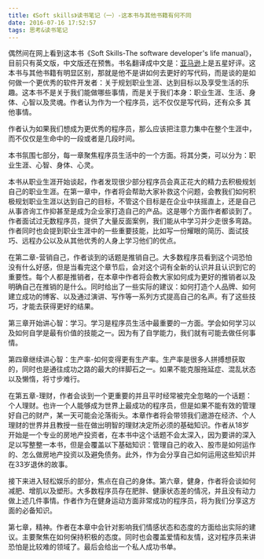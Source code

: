 ```yaml
---
title: 《Soft skills》读书笔记（一）-这本书与其他书籍有何不同
date: 2016-07-16 17:52:57
tags: 思考&读书笔记
---
```


偶然间在网上看到这本书《Soft Skills-The software developer's life manual》，目前只有英文版，中文版还在预售。书名翻译成中文是：[亚马逊](https://www.amazon.com/Soft-Skills-software-developers-manual/dp/1617292397)上是五星好评。这本书与其他书籍有明显区别，那就是他不是讲如何去更好的写代码，而是谈的是如何做一个更优秀的软件开发者：关于规划职业生涯、达到目标以及享受生活的乐趣。这本书不是关于我们能做哪些事情，而是关于我们本身：职业生涯、生活、身体、心智以及灵魂。作者认为作为一个程序员，远不仅仅是写代码，还有众多 其他事情。

<!-- more -->

作者认为如果我们想成为更优秀的程序员，那么应该把注意力集中在整个生涯中，而不仅仅是生命中的一段或者是几段时间。

本书氛围七部分，每一章聚焦程序员生活中的一个方面。将其分类，可以分为：职业生涯、心智、身体、心灵。

本书从职业生涯开始谈起，作者发现很少部分程序员会真正花大的精力去积极规划自己的职业生涯。在第一章中，作者将会帮助大家补救这个问题，会教我们如何积极规划职业生涯以达到自己的目标，不管这个目标是在企业中扶摇直上，还是自己从事咨询工作抑甚至是成为企业家打造自己的产品。这是哪个方面作者都谈到了。作者面试过无数程序员，提供了大量反面案例，我们能从中学习并少走很多弯路。作者同时也会提到职业生涯中的一些重要技能，比如写一份耀眼的简历、面试技巧、远程办公以及从其他优秀的人身上学习他们的优点。

在第二章-营销自己，作者谈到的话题是推销自己。大多数程序员看到这个词恐怕没有什么好感，但是当看完这个章节后，会对这个词有全新的认识并且认识到它的重要性。每个人都是推销者，在本章中作者将会教大家如何成为更好的推销者以及明确自己在推销的是什么。同时给出了一些实际的建议：如何打造个人品牌、如何建立成功的博客、以及通过演讲、写作等一系列方式提高自己的名声。有了这些技巧，才能去获得更好的结果。

第三章开始讲心智：学习。学习是程序员生活中最重要的一方面。学会如何学习以及如何自学是最有价值的技能之一。因为有了自学能力，我们就有可能去做任何事情。

第四章继续讲心智：生产率-如何变得更有生产率。生产率是很多人拼搏想获取的，同时也是通往成功之路的最大的绊脚石之一。如果不能克服拖延症、混乱状态以及懒惰，将寸步难行。

在第五章-理财，作者会谈到一个更重要的并且平时经常被完全忽略的一个话题：个人理财。也许一个人能够成为世界上最成功的程序员，但是如果不能有效的管理好自己的财产，某一天可能会沦落街头。本章作者将会带领我们遨游在经济、个人理财的世界并且教授一些在做出明智的理财决定所必须的基础知识。作者从18岁开始是一个专业的房地产投资者，在本书中这个话题不会太深入，因为要讲的深入足以写整整一本书，但是会覆盖以下基础知识：管理自己的收入、股市是如何运作的、怎么做房地产投资以及避免债务。此外，作为会分享自己如何运用这些知识并在33岁退休的故事。

接下来进入轻松娱乐的部分，焦点在自己的身体。第六章，健身，作者将会谈如何减肥、增肌以及塑形。大多数程序员存在肥胖、健康状态差的情况，并且没有动力做上述几件事情。作者作为在健身运动方面非常成功的程序员，将为我们分享这方面的必备知识。

第七章，精神。作者在本章中会针对影响我们情感状态和态度的方面给出实际的建议。主要聚焦在如何保持积极的态度。同时也会覆盖爱情和友情，这对程序员来讲恐怕是比较难的领域了。最后会给出一个私人成功书单。
